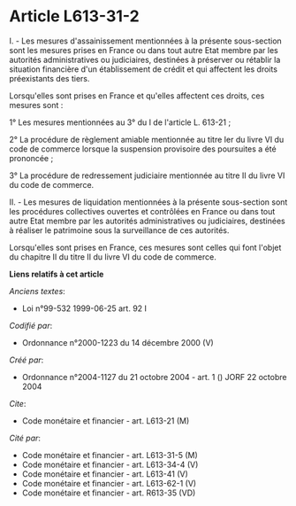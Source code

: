 # Article L613-31-2

I. - Les mesures d'assainissement mentionnées à la présente sous-section sont les mesures prises en France ou dans tout autre
Etat membre par les autorités administratives ou judiciaires, destinées à préserver ou rétablir la situation financière d'un
établissement de crédit et qui affectent les droits préexistants des tiers.

Lorsqu'elles sont prises en France et qu'elles affectent ces droits, ces mesures sont :

1° Les mesures mentionnées au 3° du I de l'article L. 613-21 ;

2° La procédure de règlement amiable mentionnée au titre Ier du livre VI du code de commerce lorsque la suspension provisoire
des poursuites a été prononcée ;

3° La procédure de redressement judiciaire mentionnée au titre II du livre VI du code de commerce.

II. - Les mesures de liquidation mentionnées à la présente sous-section sont les procédures collectives ouvertes et
contrôlées en France ou dans tout autre Etat membre par les autorités administratives ou judiciaires, destinées à réaliser le
patrimoine sous la surveillance de ces autorités.

Lorsqu'elles sont prises en France, ces mesures sont celles qui font l'objet du chapitre II du titre II du livre VI du code
de commerce.

**Liens relatifs à cet article**

_Anciens textes_:

  - Loi n°99-532 1999-06-25 art. 92 I

_Codifié par_:

  - Ordonnance n°2000-1223 du 14 décembre 2000 (V)

_Créé par_:

  - Ordonnance n°2004-1127 du 21 octobre 2004 - art. 1 () JORF 22 octobre 2004

_Cite_:

  - Code monétaire et financier - art. L613-21 (M)

_Cité par_:

  - Code monétaire et financier - art. L613-31-5 (M)
  - Code monétaire et financier - art. L613-34-4 (V)
  - Code monétaire et financier - art. L613-41 (V)
  - Code monétaire et financier - art. L613-62-1 (V)
  - Code monétaire et financier - art. R613-35 (VD)
